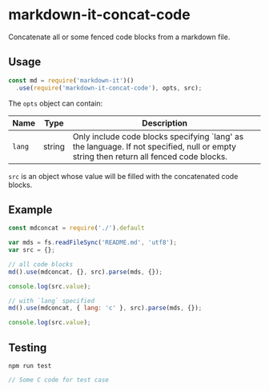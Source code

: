 # markdown-it-concat-code

Concatenate all or some fenced code blocks from a markdown file.

[markdown-it]: https://github.com/markdown-it/markdown-it

## Usage

```js
const md = require('markdown-it')()
  .use(require('markdown-it-concat-code'), opts, src);
```

The `opts` object can contain:

Name       |  Type  | Description
-----------|--------|----------------------------------------------------------------------------
`lang`     | string | Only include code blocks specifying `lang' as the language. If not specified, null or empty string then return all fenced code blocks.

`src` is an object whose value will be filled with the concatenated code blocks.

## Example

```js
const mdconcat = require('./').default

var mds = fs.readFileSync('README.md', 'utf8');
var src = {};

// all code blocks
md().use(mdconcat, {}, src).parse(mds, {});

console.log(src.value);

// with `lang` specified
md().use(mdconcat, { lang: 'c' }, src).parse(mds, {});

console.log(src.value);
```

## Testing

`npm run test`

```c
// Some C code for test case
```
